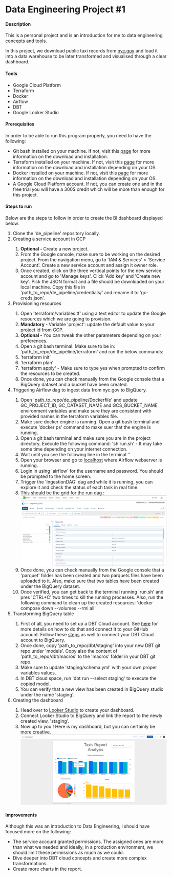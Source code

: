 <!DOCTYPE html>
<html>
<body>
    <h1>Data Engineering Project #1</h1>
    <h4>Description</h4>
    <p>This is a personal project and is an introduction for me to data engineering concepts
    and tools.</p>
    <p>In this project, we download public taxi records from <a href="https://www.nyc.gov/">
    nyc.gov</a> and load it into a data warehouse to be later transformed and visualised 
    through a clear dashboard.</p>
    <h4>Tools</h4>
    <ul>
    <li>Google Cloud Platform</li>
    <li>Terraform</li>
    <li>Docker</li>
    <li>Airflow</li>
    <li>DBT</li>
    <li>Google Looker Studio</li>
    </ul>
    <h4>Prerequisites</h4>
    <p>In order to be able to run this program properly, you need to have the following:</p>
        <ul>
        <li>Git bash installed on your machine. If not, visit this <a href="https://git-scm.com/download/win">page</a> 
        for more information on the download and installation.</li>
        <li>Terraform installed on your machine. If not, visit this <a 
        href="https://developer.hashicorp.com/terraform/install?product_intent=terraform">
        page</a> for more information on the download and installation depending on your OS.</li>
        <li>Docker installed on your machine. If not, visit this <a
        href="https://www.docker.com/products/docker-desktop/">page</a> for more information on the download and 
        installation depending on your OS.</li>
         <li>A Google Cloud Platform account. If not, you can create one and in the free trial you will have a 300$ 
        credit which will be more than enough for this project.</li>
        </ul>
    <h4>Steps to run</h4>
    <p>Below are the steps to follow in order to create the BI dashboard displayed below.</p>
    <ol type="1">
    <li>Clone the 'de_pipeline' repository locally.</li>
    <li>Creating a service account in GCP</li>
        <ol>
        <li><b>Optional - </b>Create a new project.</li>
        <li>From the Google console, make sure to be working on the desired project. From the navigation menu, go
        to 'IAM & Services' > 'Service Account'. Create a new service account and assign it owner role.</li>
        <li>Once created, click on the three vertical points for the new service account and go to 'Manage keys'.
        Click 'Add key' and 'Create new key'. Pick the JSON format and a file should be downloaded on your local
        machine. Copy this file in 'path_to_repo/de_pipeline/credentials/' and rename it to 'gc-creds.json'.</li>
        </ol>
    <li>Provisioning resources</li>
        <ol>
        <li>Open 'terraform/variables.tf' using a text editor to update the Google resources which we are going
        to provision.</li>
        <li><b>Mandatory - </b>Variable 'project': update the default value to your project id from GCP.</li>
        <li><b>Optional - </b>You can tweak the other parameters depending on your preferences.</li>
        <li>Open a git bash terminal. Make sure to be in: 'path_to_repo/de_pipeline/terraform' and run the below
        commands:</li>
        <li>'terraform init'</li>
        <li>'terraform plan'</li>
        <li>'terraform apply' - Make sure to type yes when prompted to confirm the resources to be created.</li>
        <li>Once done, you can check manually from the Google console that a BigQuery dataset and a bucket
        have been created.</li>
        </ol>
    <li>Triggering Airflow dag to ingest data from nyc.gov to BigQuery.</li>
        <ol>
        <li>Open 'path_to_repo/de_pipeline/Dockerfile' and update GC_PROJECT_ID, GC_DATASET_NAME and GCS_BUCKET_NAME
        environment variables and make sure they are consistent with provided names in the terraform variables file.
        </li>
        <li>Make sure docker engine is running. Open a git bash terminal and execute 'docker ps' command to make
        suer that the engine is running.</li>
        <li>Open a git bash terminal and make sure you are in the project directory. Execute the following command: 
        'sh run.sh' - It may take some time depending on your internet connection.</li>
        <li>Wait until you see the following line in the terminal ''</li>
        <li>Open your browser and go to <a href="http://localhost:8080/login/">localhost</a> where Airflow webserver 
        is running.</li>
        <li>Login in using 'airflow' for the username and password. You should be prompted to the home screen.</li>
        <li>Trigger the 'IngestionDAG' dag and while it is running, you can explore it and check the status
        of each task in real time.</li>
        <li>This should be the grid for the run dag :<br>
        <img src="screen_shots/airflow_grid_ss.PNG"></li>
        <li>Once done, you can check manually from the Google console that a 'parquet' folder has been created and
        two parquets files have been uploaded to it. Also, make sure that two tables have been created under the
        BigQuery dataset.</li>
        <li>Once verified, you can get back to the terminal running 'run.sh' and pres 'CTRL+C' two times to kill
        the running processes. Also, run the following command to clean up the created resources: 
        'docker compose down --volumes --rmi all'</li>
        </ol>
    <li>Transforming BigQuery table</li>
        <ol>
        <li>First of all, you need to set up a DBT Cloud account. See 
        <a href="https://www.youtube.com/watch?v=COeMn18qSkY">here</a> for more details on how to do that and
        connect it to your GitHub account. Follow these <a href="https://docs.getdbt.com/guides/bigquery?step=1">
        steps</a> as well to connect your DBT Cloud account to BigQuery.</li>
        <li>Once done, copy 'path_to_repo/dbt/staging' into your new DBT git repo under 'models'. Copy also the 
        content of 'path_to_repo/dbt/macros' to the 'macros' folder in your DBT git repo.</li>
        <li>Make sure to update 'staging/schema.yml' with your own proper variables values.</li>
        <li>In DBT cloud space, run 'dbt run --select staging' to execute the copied model.</li>
        <li>You can verify that a new view has been created in BigQuery studio under the name 'staging'.</li>
        </ol>
    <li>Creating the dashboard</li>
        <ol>
        <li>Head over to <a href="https://lookerstudio.google.com/">Looker Studio</a> to create your dashboard.</li>
        <li>Connect Looker Studio to BigQuery and link the report to the newly created view, 'staging'.</li>
        <li>Now up to you ! Here is my dashboard, but you can certainly be more creative.</li>
        <img src="screen_shots/dashboard.PNG">
        </ol>
    </ol>
    <h4>Improvements</h4>
    <p>Although this was an introduction to Data Engineering, I should have focused more on the following:</p>
    <ul>
    <li>The service account granted permissions. The assigned ones are more than what we needed and ideally, in a 
    production environment, we should limit these permissions as much as we could.</li>
    <li>Dive deeper into DBT cloud concepts and create more complex transformations.</li>
    <li>Create more charts in the report.</li>
    </ul>
</body>
</html>